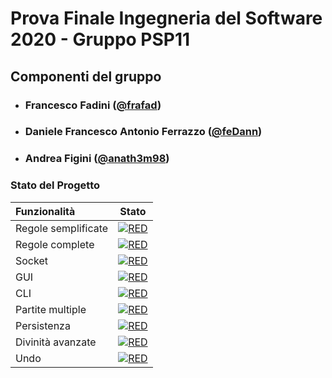 # Prova Finale Ingegneria del Software 2020 - Gruppo PSP11

## Componenti del gruppo
- ###       Francesco Fadini ([@frafad](https://github.com/frafad))
- ###       Daniele Francesco Antonio Ferrazzo ([@feDann](https://github.com/feDann))
- ###       Andrea Figini ([@anath3m98](https://github.com/anath3m98))

### Stato del Progetto
| Funzionalità | Stato |
|:-----------------------|:------------------------------------:|
| Regole semplificate | [![RED](https://placehold.it/15/f03c15/f03c15)](#) |
| Regole complete | [![RED](https://placehold.it/15/f03c15/f03c15)](#) |
| Socket | [![RED](https://placehold.it/15/f03c15/f03c15)](#) |
| GUI | [![RED](https://placehold.it/15/f03c15/f03c15)](#)|
| CLI | [![RED](https://placehold.it/15/f03c15/f03c15)](#)|
| Partite multiple | [![RED](https://placehold.it/15/f03c15/f03c15)](#)|
| Persistenza | [![RED](https://placehold.it/15/f03c15/f03c15)](#)|
| Divinità avanzate | [![RED](https://placehold.it/15/f03c15/f03c15)](#)|
| Undo | [![RED](https://placehold.it/15/f03c15/f03c15)](#)|


<!--
[![RED](https://placehold.it/15/f03c15/f03c15)](#)
[![YELLOW](https://placehold.it/15/ffdd00/ffdd00)](#)
[![GREEN](https://placehold.it/15/44bb44/44bb44)](#)
-->
